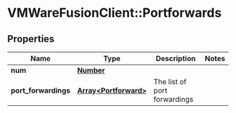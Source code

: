 # VMWareFusionClient::Portforwards

## Properties
Name | Type | Description | Notes
------------ | ------------- | ------------- | -------------
**num** | [**Number**](Number.md) |  | 
**port_forwardings** | [**Array&lt;Portforward&gt;**](Portforward.md) | The list of port forwardings | 


